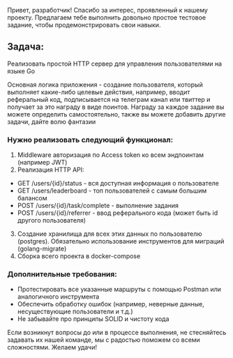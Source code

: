 Привет, разработчик! Спасибо за интерес, проявленный к нашему проекту. Предлагаем тебе выполнить довольно простое тестовое задание, чтобы продемонстрировать свои навыки.
## Задача: 
Реализовать простой HTTP сервер для управления пользователями на языке Go

Основная логика приложения - создание пользователя, который выполняет какие-либо целевые действия, например, вводит реферальный код, подписывается на телеграм канал или твиттер и получает за это награду в виде поинтов. Награду за каждое задание вы можете определить самостоятельно, также вы можете добавить другие задачи, дайте волю фантазии

### Нужно реализовать следующий функционал:
1. Middleware авторизация по Access token ко всем эндпоинтам (например JWT)
2. Реализация HTTP API:
- GET /users/{id}/status - вся доступная информация о пользователе
- GET /users/leaderboard - топ пользователей с самым большим балансом
- POST /users/{id}/task/complete - выполнение задания 
- POST /users/{id}/referrer - ввод реферального кода (может быть id другого пользователя)
3. Создание хранилища для всех этих данных по пользователю (postgres). Обязательно использование инструментов для миграций (golang-migrate)
4. Сборка всего проекта в docker-compose

### Дополнительные требования:
- Протестировать все указанные маршруты с помощью Postman или аналогичного инструмента
- Обеспечить обработку ошибок (например, неверные данные, несуществующие пользователи и т.д.)
- Не забывайте про принципы SOLID и чистоту кода

Если возникнут вопросы до или в процессе выполнения, не стесняйтесь задавать их нашей команде, мы с радостью поможем со всеми сложностями. Желаем удачи!

